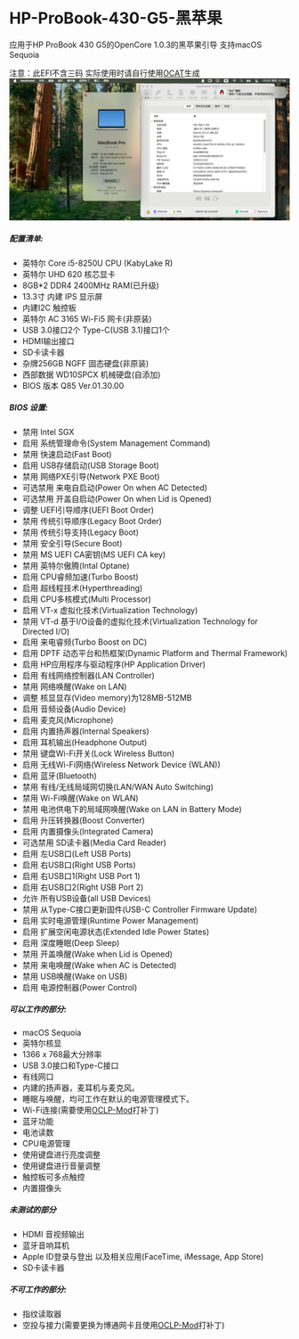 # HP-ProBook-430-G5-黑苹果

应用于HP ProBook 430 G5的OpenCore 1.0.3的黑苹果引导 支持macOS Sequoia

注意：此EFI不含三码 实际使用时请自行使用[OCAT](https://github.com/ic005k/OCAuxiliaryTools)生成
![](Image.png)

##### 配置清单:
- 英特尔 Core i5-8250U CPU (KabyLake R)
- 英特尔 UHD 620 核芯显卡
- 8GB*2 DDR4 2400MHz RAM(已升级)
- 13.3寸 内建 IPS 显示屏
- 内建I2C 触控板
- 英特尔 AC 3165 Wi-Fi5 网卡(非原装)
- USB 3.0接口2个 Type-C(USB 3.1)接口1个
- HDMI输出接口
- SD卡读卡器
- 杂牌256GB NGFF 固态硬盘(非原装)
- 西部数据 WD10SPCX 机械硬盘(自添加)
- BIOS 版本 Q85 Ver.01.30.00

##### BIOS 设置:
- 禁用 Intel SGX
- 启用 系统管理命令(System Management Command)
- 禁用 快速启动(Fast Boot)
- 启用 USB存储启动(USB Storage Boot)
- 禁用 网络PXE引导(Network PXE Boot)
- 可选禁用 来电自启动(Power On when AC Detected)
- 可选禁用 开盖自启动(Power On when Lid is Opened)
- 调整 UEFI引导顺序(UEFI Boot Order)
- 禁用 传统引导顺序(Legacy Boot Order)
- 禁用 传统引导支持(Legacy Boot)
- 禁用 安全引导(Secure Boot)
- 禁用 MS UEFI CA密钥(MS UEFI CA key)
- 禁用 英特尔傲腾(Intal Optane)
- 启用 CPU睿频加速(Turbo Boost)
- 启用 超线程技术(Hyperthreading)
- 启用 CPU多核模式(Multi Processor)
- 启用 VT-x 虚拟化技术(Virtualization Technology)
- 禁用 VT-d 基于I/O设备的虚拟化技术(Virtualization Technology for Directed I/O)
- 启用 来电睿频(Turbo Boost on DC)
- 启用 DPTF 动态平台和热框架(Dynamic Platform and Thermal Framework)
- 启用 HP应用程序与驱动程序(HP Application Driver)
- 启用 有线网络控制器(LAN Controller)
- 禁用 网络唤醒(Wake on LAN)
- 调整 核显显存(Video memory)为128MB-512MB
- 启用 音频设备(Audio Device)
- 启用 麦克风(Microphone)
- 启用 内置扬声器(Internal Speakers)
- 启用 耳机输出(Headphone Output)
- 禁用 键盘Wi-Fi开关(Lock Wireless Button)
- 启用 无线Wi-Fi网络(Wireless Network Device (WLAN))
- 启用 蓝牙(Bluetooth)
- 禁用 有线/无线局域网切换(LAN/WAN Auto Switching)
- 禁用 Wi-Fi唤醒(Wake on WLAN)
- 禁用 电池供电下的局域网唤醒(Wake on LAN in Battery Mode)
- 启用 升压转换器(Boost Converter)
- 启用 内置摄像头(Integrated Camera)
- 可选禁用 SD读卡器(Media Card Reader)
- 启用 左USB口(Left USB Ports)
- 启用 右USB口(Right USB Ports)
- 启用 右USB口1(Right USB Port 1)
- 启用 右USB口2(Right USB Port 2)
- 允许 所有USB设备(all USB Devices)
- 禁用 从Type-C接口更新固件(USB-C Controller Firmware Update)
- 启用 实时电源管理(Runtime Power Management)
- 启用 扩展空闲电源状态(Extended Idle Power States)
- 启用 深度睡眠(Deep Sleep)
- 禁用 开盖唤醒(Wake when Lid is Opened)
- 禁用 来电唤醒(Wake when AC is Detected)
- 禁用 USB唤醒(Wake on USB)
- 启用 电源控制器(Power Control)

##### 可以工作的部分:
- macOS Sequoia
- 英特尔核显
- 1366 x 768最大分辨率
- USB 3.0接口和Type-C接口
- 有线网口
- 内建的扬声器，麦耳机与麦克风。
- 睡眠与唤醒，均可工作在默认的电源管理模式下。
- Wi-Fi连接(需要使用[OCLP-Mod](https://github.com/laobamac/OCLP-Mod)打补丁)
- 蓝牙功能
- 电池读数
- CPU电源管理
- 使用键盘进行亮度调整
- 使用键盘进行音量调整
- 触控板可多点触控
- 内置摄像头

##### 未测试的部分
- HDMI 音视频输出
- 蓝牙音响耳机
- Apple ID登录与登出 以及相关应用(FaceTime, iMessage, App Store)
- SD卡读卡器

##### 不可工作的部分:
- 指纹读取器
- 空投与接力(需要更换为博通网卡且使用[OCLP-Mod](https://github.com/laobamac/OCLP-Mod)打补丁)

